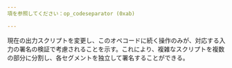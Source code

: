 ```yaml
---
項を参照してください：op_codeseparator (0xab)

---
```

現在の出力スクリプトを変更し、このオペコードに続く操作のみが、対応する入力の署名の検証で考慮されることを示す。これにより、複雑なスクリプトを複数の部分に分割し、各セグメントを独立して署名することができる。